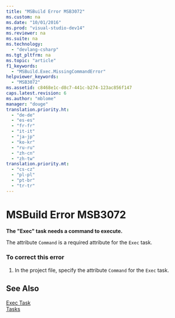 ```yaml
---
title: "MSBuild Error MSB3072"
ms.custom: na
ms.date: "10/01/2016"
ms.prod: "visual-studio-dev14"
ms.reviewer: na
ms.suite: na
ms.technology: 
  - "devlang-csharp"
ms.tgt_pltfrm: na
ms.topic: "article"
f1_keywords: 
  - "MSBuild.Exec.MissingCommandError"
helpviewer_keywords: 
  - "MSB3072"
ms.assetid: c8468e1c-d8c7-441c-b274-123ac856f147
caps.latest.revision: 6
ms.author: "mblome"
manager: "douge"
translation.priority.ht: 
  - "de-de"
  - "es-es"
  - "fr-fr"
  - "it-it"
  - "ja-jp"
  - "ko-kr"
  - "ru-ru"
  - "zh-cn"
  - "zh-tw"
translation.priority.mt: 
  - "cs-cz"
  - "pl-pl"
  - "pt-br"
  - "tr-tr"
---
```

# MSBuild Error MSB3072
**The "Exec" task needs a command to execute.**  
  
 The attribute `Command` is a required attribute for the `Exec` task.  
  
### To correct this error  
  
1.  In the project file, specify the attribute `Command` for the `Exec` task.  
  
## See Also  
 [Exec Task](../VS_IDE/exec-task.md)   
 [Tasks](../VS_IDE/msbuild-tasks.md)